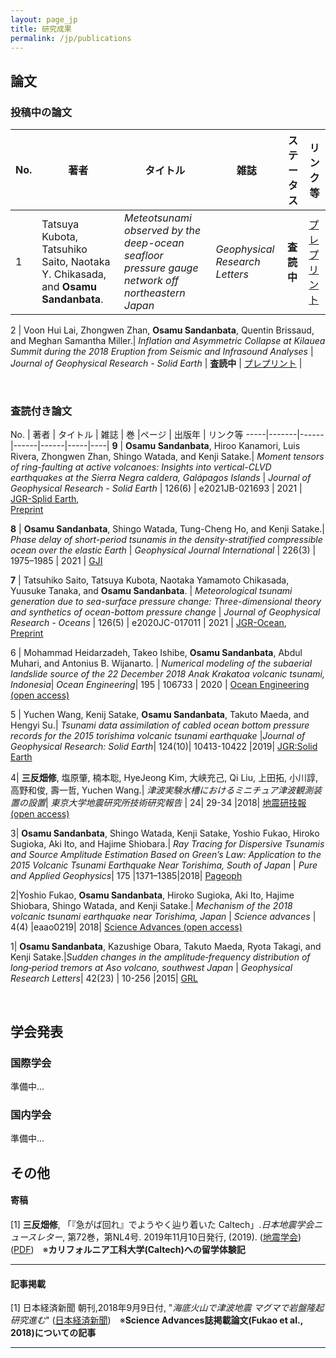 ```yaml
---
layout: page_jp
title: 研究成果
permalink: /jp/publications
---
```


## <strong> 論文　</strong>
### <strong> 投稿中の論文 </strong>

No.  | 著者          | タイトル  |  雑誌   | ステータス | リンク等 |
-----|--------------|----------|--------|----------|-------|
1 | Tatsuya Kubota, Tatsuhiko Saito, Naotaka Y. Chikasada, and **Osamu Sandanbata**.| *Meteotsunami observed by the deep-ocean seafloor pressure gauge network off northeastern Japan* | *Geophysical Research Letters* | **査読中** | [プレプリント](https://www.essoar.org/doi/10.1002/essoar.10506159.1) |

2 | Voon Hui Lai, Zhongwen Zhan, **Osamu Sandanbata**, Quentin Brissaud, and Meghan Samantha Miller.| *Inflation and Asymmetric Collapse at Kilauea Summit during the 2018 Eruption from Seismic and Infrasound Analyses* | *Journal of Geophysical Research - Solid Earth* | **査読中** | [プレプリント](https://www.essoar.org/doi/abs/10.1002/essoar.10506637.1) |


<br/>


### <strong> 査読付き論文 </strong>

No. | 著者 | タイトル | 雑誌 | 巻 |ページ | 出版年 | リンク等
-----|-------|------|------|------|-----|----|
**9** | **Osamu Sandanbata**, Hiroo Kanamori, Luis Rivera, Zhongwen Zhan, Shingo Watada, and Kenji Satake.| *Moment tensors of ring-faulting at active volcanoes: Insights into vertical-CLVD earthquakes at the Sierra Negra caldera, Galápagos Islands* | *Journal of Geophysical Research - Solid Earth* | 126(6) | e2021JB-021693 | 2021 | [JGR-Splid Earth](https://doi.org/10.1029/2021JB021693),<br>[Preprint](https://www.essoar.org/doi/10.1002/essoar.10505947.1)

**8** | **Osamu Sandanbata**, Shingo Watada, Tung-Cheng Ho, and Kenji Satake.| *Phase delay of short-period tsunamis in the density-stratified compressible ocean over the elastic Earth* | *Geophysical Journal International* | 226(3) | 1975–1985 | 2021 | [GJI](https://doi.org/10.1093/gji/ggab192)

**7** | Tatsuhiko Saito, Tatsuya Kubota, Naotaka Yamamoto Chikasada, Yuusuke Tanaka, and **Osamu Sandanbata**. | *Meteorological tsunami generation due to sea-surface pressure change: Three-dimensional theory and synthetics of ocean-bottom pressure change* | *Journal of Geophysical Research - Oceans* | 126(5) | e2020JC-017011 | 2021 | [JGR-Ocean](https://agupubs.onlinelibrary.wiley.com/doi/abs/10.1029/2020JC017011),<br>[Preprint](https://www.essoar.org/doi/10.1002/essoar.10504961.1)

6 | Mohammad Heidarzadeh, Takeo Ishibe, **Osamu Sandanbata**, Abdul Muhari, and Antonius B. Wijanarto. | *Numerical modeling of the subaerial landslide source of the 22 December 2018 Anak Krakatoa volcanic tsunami, Indonesia*| *Ocean Engineering*| 195 | 106733 | 2020 | [Ocean Engineering (open access)](https://www.sciencedirect.com/science/article/pii/S0029801819308431)

5 | Yuchen Wang, Kenij Satake, **Osamu Sandanbata**, Takuto Maeda, and Hengyi Su.| *Tsunami data assimilation of cabled ocean bottom pressure records for the 2015 torishima volcanic tsunami earthquake* |*Journal of Geophysical Research: Solid Earth*| 124(10)| 10413-10422 |2019| [JGR:Solid Earth](https://agupubs.onlinelibrary.wiley.com/doi/full/10.1029/2019JB018056)

4| **三反畑修**, 塩原肇, 楠本聡, HyeJeong Kim, 大峡充己, Qi Liu, 上田拓, 小川諄, 高野和俊, 壽一哲, Yuchen Wang.| *津波実験水槽におけるミニチュア津波観測装置の設置*| *東京大学地震研究所技術研究報告* | 24| 29-34 |2018| [地震研技報 (open access)](http://www.eri.u-tokyo.ac.jp/GIHOU/archive/24_029-034.pdf)

3| **Osamu Sandanbata**, Shingo Watada, Kenji Satake, Yoshio Fukao, Hiroko Sugioka, Aki Ito, and Hajime Shiobara.| *Ray Tracing for Dispersive Tsunamis and Source Amplitude Estimation Based on Green’s Law: Application to the 2015 Volcanic Tsunami Earthquake Near Torishima, South of Japan* | *Pure and Applied Geophysics*| 175 |1371–1385|2018|  [Pageoph](https://doi.org/10.1007/s00024-017-1746-0)

2|Yoshio Fukao, **Osamu Sandanbata**, Hiroko Sugioka, Aki Ito, Hajime Shiobara, Shingo Watada, and Kenji Satake.| *Mechanism of the 2018 volcanic tsunami earthquake near Torishima, Japan* | *Science advances* | 4(4) |eaao0219| 2018| [Science Advances (open access)](https://doi.org/10.1126/sciadv.aao0219)

1| **Osamu Sandanbata**, Kazushige Obara, Takuto Maeda, Ryota Takagi, and Kenji Satake.|*Sudden changes in the amplitude‐frequency distribution of long‐period tremors at Aso volcano, southwest Japan* | *Geophysical Research Letters*| 42(23) | 10-256 |2015| [GRL](https://doi.org/10.1002/2015GL066443)

<br/>



## <strong> 学会発表 </strong>
### <strong> 国際学会 </strong>

準備中...




### <strong> 国内学会 </strong>

準備中...




## <strong> その他 </strong>
#### <strong>寄稿</strong>
[1] **三反畑修**, 「『急がば回れ』でようやく辿り着いた Caltech」.*日本地震学会ニュースレター*, 第72巻，第NL4号. 2019年11月10日発行, (2019). ([地震学会](https://www.zisin.jp/publications/news72.html)) ([PDF](/assets/publications/SSJ_newsletter.pdf))　※**カリフォルニア工科大学(Caltech)への留学体験記**

---
#### <strong>記事掲載</strong>
[1] 日本経済新聞 朝刊,2018年9月9日付, "*海底火山で津波地震 マグマで岩盤隆起 研究進む*" ([日本経済新聞](https://www.nikkei.com/article/DGKKZO35107340X00C18A9MY1000/))　※**Science Advances誌掲載論文(Fukao et al., 2018)についての記事**

---
